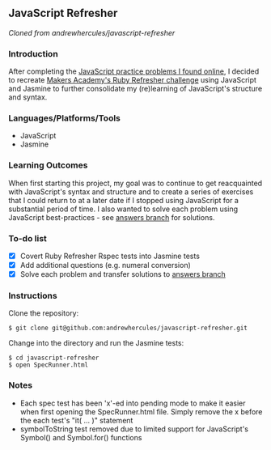 ## JavaScript Refresher

_Cloned from andrewhercules/javascript-refresher_

### Introduction

After completing the [JavaScript practice problems I found online](http://github.com/andrewhercules/javascript-practice), I decided to recreate [Makers Academy's Ruby Refresher challenge](http://github.com/makersacademy/ruby-refresher) using JavaScript and Jasmine to further consolidate my (re)learning of JavaScript's structure and syntax.

### Languages/Platforms/Tools

* JavaScript
* Jasmine

### Learning Outcomes

When first starting this project, my goal was to continue to get reacquainted with JavaScript's syntax and structure and to create a series of exercises that I could return to at a later date if I stopped using JavaScript for a substantial period of time. I also wanted to solve each problem using JavaScript best-practices - see [answers branch](https://github.com/andrewhercules/javascript-refresher/tree/answers) for solutions.

### To-do list

- [X] Covert Ruby Refresher Rspec tests into Jasmine tests
- [X] Add additional questions (e.g. numeral conversion)
- [X] Solve each problem and transfer solutions to [answers branch](https://github.com/andrewhercules/javascript-refresher/tree/answers)

### Instructions

Clone the repository:

```
$ git clone git@github.com:andrewhercules/javascript-refresher.git
```

Change into the directory and run the Jasmine tests:

```
$ cd javascript-refresher
$ open SpecRunner.html
```

### Notes

* Each spec test has been 'x'-ed into pending mode to make it easier when first opening the SpecRunner.html file. Simply remove the x before the each test's "it( ... )" statement
* symbolToString test removed due to limited support for JavaScript's Symbol() and Symbol.for() functions
